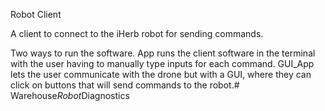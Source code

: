 Robot Client

A client to connect to the iHerb robot for sending commands.

Two ways to run the software. App runs the client software in the terminal with the user having to manually type inputs for each command.
GUI_App lets the user communicate with the drone but with a GUI, where they can click on buttons that will send commands to the robot.#   W a r e h o u s e _ R o b o t _ D i a g n o s t i c s  
 